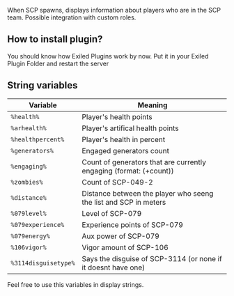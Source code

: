 When SCP spawns, displays information about players who are in the SCP team. Possible integration with custom roles.

## How to install plugin?
You should know how Exiled Plugins work by now. Put it in your Exiled Plugin Folder and restart the server

## String variables
| Variable  | Meaning |
| ------------- | ------------- |
| `%health%` | Player's health points | 
| `%arhealth%`  | Player's artifical health points |
| `%healthpercent%`  | Player's health in percent |
| `%generators%`  | Engaged generators count  |
| `%engaging%`  | Count of generators that are currently engaging (format: (+count)) |
| `%zombies%`  | Count of SCP-049-2 |
| `%distance%` | Distance between the player who seeng the list and SCP in meters |
| `%079level%` | Level of SCP-079 |
| `%079experience%` | Experience points of SCP-079 |
| `%079energy%` | Aux power of SCP-079 |
| `%106vigor%` | Vigor amount of SCP-106 |
| `%3114disguisetype%` | Says the disguise of SCP-3114 (or none if it doesnt have one) |

Feel free to use this variables in display strings.
